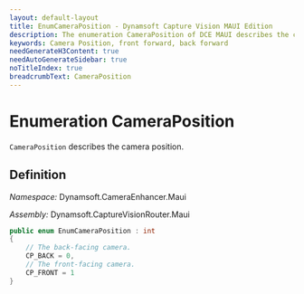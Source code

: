 ```yaml
---
layout: default-layout
title: EnumCameraPosition - Dynamsoft Capture Vision MAUI Edition
description: The enumeration CameraPosition of DCE MAUI describes the camera position.
keywords: Camera Position, front forward, back forward
needGenerateH3Content: true
needAutoGenerateSidebar: true
noTitleIndex: true
breadcrumbText: CameraPosition
---
```


# Enumeration CameraPosition

`CameraPosition` describes the camera position.

## Definition

*Namespace:* Dynamsoft.CameraEnhancer.Maui

*Assembly:* Dynamsoft.CaptureVisionRouter.Maui

```csharp
public enum EnumCameraPosition : int
{
    // The back-facing camera.
    CP_BACK = 0,
    // The front-facing camera.
    CP_FRONT = 1
}
```
